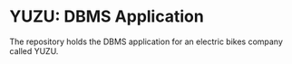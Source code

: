 # YUZU: DBMS Application

The repository holds the DBMS application for an electric bikes company called YUZU.
